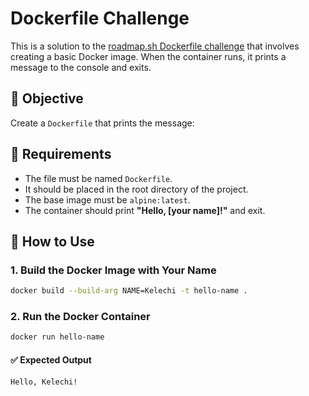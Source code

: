 # Dockerfile Challenge

This is a solution to the [roadmap.sh Dockerfile challenge](https://roadmap.sh) that involves creating a basic Docker image. When the container runs, it prints a message to the console and exits.

## 🐳 Objective

Create a `Dockerfile` that prints the message:


## 📄 Requirements

- The file must be named `Dockerfile`.
- It should be placed in the root directory of the project.
- The base image must be `alpine:latest`.
- The container should print **"Hello, [your name]!"** and exit.

## 🚀 How to Use

### 1. Build the Docker Image with Your Name

```bash
docker build --build-arg NAME=Kelechi -t hello-name .
```

### 2. Run the Docker Container
```bash
docker run hello-name
```

#### ✅ Expected Output
```bash
Hello, Kelechi!
```

